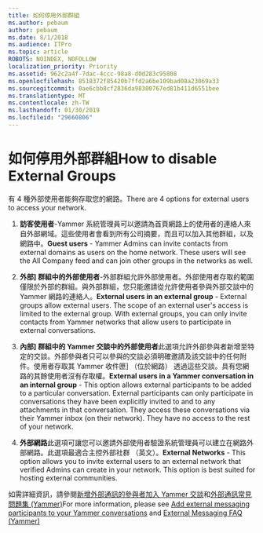 ```yaml
---
title: 如何停用外部群組
ms.author: pebaum
author: pebaum
ms.date: 8/1/2018
ms.audience: ITPro
ms.topic: article
ROBOTS: NOINDEX, NOFOLLOW
localization_priority: Priority
ms.assetid: 962c2a4f-7dac-4ccc-98a8-d0d283c95808
ms.openlocfilehash: 8518372f85420b7ffd2a6be109bad08a23069a33
ms.sourcegitcommit: 0ae6cbb8cf2836da98300767ed81b411d6551bee
ms.translationtype: MT
ms.contentlocale: zh-TW
ms.lasthandoff: 01/30/2019
ms.locfileid: "29660806"
---
```

# <a name="how-to-disable-external-groups"></a><span data-ttu-id="1ba6c-102">如何停用外部群組</span><span class="sxs-lookup"><span data-stu-id="1ba6c-102">How to disable External Groups</span></span>

<span data-ttu-id="1ba6c-103">有 4 種外部使用者能夠存取您的網路。</span><span class="sxs-lookup"><span data-stu-id="1ba6c-103">There are 4 options for external users to access your network.</span></span>
  
1. <span data-ttu-id="1ba6c-p101">**訪客使用者**-Yammer 系統管理員可以邀請為首頁網路上的使用者的連絡人來自外部網域。這些使用者會看到所有公司摘要，而且可以加入其他群組，以及網路中。</span><span class="sxs-lookup"><span data-stu-id="1ba6c-p101">**Guest users** - Yammer Admins can invite contacts from external domains as users on the home network. These users will see the All Company feed and can join other groups in the networks as well.</span></span> 
    
2. <span data-ttu-id="1ba6c-p102">**外部] 群組中的外部使用者**-外部群組允許外部使用者。外部使用者存取的範圍僅限於外部的群組。與外部群組，您只能邀請從允許使用者參與外部交談中的 Yammer 網路的連絡人。</span><span class="sxs-lookup"><span data-stu-id="1ba6c-p102">**External users in an external group** - External groups allow external users. The scope of an external user's access is limited to the external group. With external groups, you can only invite contacts from Yammer networks that allow users to participate in external conversations.</span></span> 
    
3. <span data-ttu-id="1ba6c-p103">**內部] 群組中的 Yammer 交談中的外部使用者**此選項允許外部參與者新增至特定的交談。外部參與者只可以參與的交談必須明確邀請及該交談中的任何附件。使用者存取其 Yammer 收件匣] （位於網路） 透過這些交談。具有您網路的其餘使用者沒有存取權。</span><span class="sxs-lookup"><span data-stu-id="1ba6c-p103">**External users in a Yammer conversation in an internal group** - This option allows external participants to be added to a particular conversation. External participants can only participate in conversations they have been explicitly invited to and to any attachments in that conversation. They access these conversations via their Yammer inbox (on their network). They have no access to the rest of your network.</span></span> 
    
4. <span data-ttu-id="1ba6c-p104">**外部網路**此選項可讓您可以邀請外部使用者驗證系統管理員可以建立在網路外部網路。此選項最適合主控外部社群 （英文）。</span><span class="sxs-lookup"><span data-stu-id="1ba6c-p104">**External Networks** - This option allows you to invite external users to an external network that verified Admins can create in your network. This option is best suited for hosting external communities.</span></span> 
    
<span data-ttu-id="1ba6c-115">如需詳細資訊，請參閱[新增外部通訊的參與者加入 Yammer 交談](https://support.office.com/article/add-external-messaging-participants-to-your-yammer-conversations-423653bb-86b2-4eac-9d7e-dca121f7c16c?ui=en-US&amp;rs=en-US&amp;ad=US)和[外部通訊常見問題集 (Yammer)](https://support.office.com/article/External-messaging-FAQ-Yammer-35b59d6c-bb1c-4541-bf19-9f67d2f2b199)</span><span class="sxs-lookup"><span data-stu-id="1ba6c-115">For more information, please see [Add external messaging participants to your Yammer conversations](https://support.office.com/article/add-external-messaging-participants-to-your-yammer-conversations-423653bb-86b2-4eac-9d7e-dca121f7c16c?ui=en-US&amp;rs=en-US&amp;ad=US) and [External Messaging FAQ (Yammer)](https://support.office.com/article/External-messaging-FAQ-Yammer-35b59d6c-bb1c-4541-bf19-9f67d2f2b199)</span></span>
  

